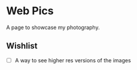 # Web Pics
A page to showcase my photography.


## Wishlist
- [ ] A way to see higher res versions of the images